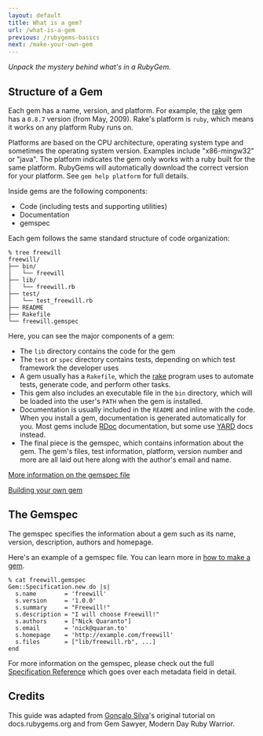 ```yaml
---
layout: default
title: What is a gem?
url: /what-is-a-gem
previous: /rubygems-basics
next: /make-your-own-gem
---
```


<em class="t-gray">Unpack the mystery behind what's in a RubyGem.</em>

Structure of a Gem
------------------

Each gem has a name, version, and platform. For example, the
[rake](https://rubygems.org/gems/rake) gem has a `0.8.7` version (from May,
2009).  Rake's platform is `ruby`, which means it works on any platform Ruby
runs on.

Platforms are based on the CPU architecture, operating system type and
sometimes the operating system version.  Examples include "x86-mingw32" or
"java".  The platform indicates the gem only works with a ruby built for the
same platform.  RubyGems will automatically download the correct version for
your platform.  See `gem help platform` for full details.

Inside gems are the following components:

* Code (including tests and supporting utilities)
* Documentation
* gemspec

Each gem follows the same standard structure of code organization:

    % tree freewill
    freewill/
    ├── bin/
    │   └── freewill
    ├── lib/
    │   └── freewill.rb
    ├── test/
    │   └── test_freewill.rb
    ├── README
    ├── Rakefile
    └── freewill.gemspec

Here, you can see the major components of a gem:

* The `lib` directory contains the code for the gem
* The `test` or `spec` directory contains tests, depending on which test
  framework the developer uses
* A gem usually has a `Rakefile`, which the
  [rake](https://rubygems.org/gems/rake) program uses to automate tests,
  generate code, and perform other tasks.
* This gem also includes an executable file in the
  `bin` directory, which will be loaded into the user's `PATH` when the gem is
  installed.
* Documentation is usually included in the `README` and inline with the code.
  When you install a gem, documentation is generated automatically for you.
  Most gems include [RDoc](https://ruby.github.io/rdoc/) documentation,
  but some use [YARD](https://yardoc.org/) docs instead.
* The final piece is the gemspec, which contains information about the gem.
  The gem's files, test information, platform, version number and more are all
  laid out here along with the author's email and name.

[More information on the gemspec file](/specification-reference/)

[Building your own gem](/make-your-own-gem/)

The Gemspec
-----------

The gemspec specifies the information about a gem such as its name, version,
description, authors and homepage.

Here's an example of a gemspec file. You can learn more in [how to make a
gem](/make-your-own-gem).

    % cat freewill.gemspec
    Gem::Specification.new do |s|
      s.name        = 'freewill'
      s.version     = '1.0.0'
      s.summary     = "Freewill!"
      s.description = "I will choose Freewill!"
      s.authors     = ["Nick Quaranto"]
      s.email       = 'nick@quaran.to'
      s.homepage    = 'http://example.com/freewill'
      s.files       = ["lib/freewill.rb", ...]
    end

For more information on the gemspec, please check out the full [Specification
Reference](/specification-reference) which goes over each metadata field in
detail.

Credits
-------

This guide was adapted from [Gonçalo
Silva](https://twitter.com/#!/goncalossilva)'s original tutorial on
docs.rubygems.org and from Gem Sawyer, Modern Day Ruby Warrior.
